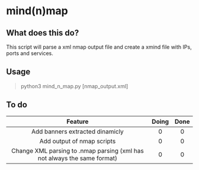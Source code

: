 # mind(n)map


## What does this do?
This script will parse a xml nmap output file and create a xmind file with IPs, ports and services.

## Usage
> python3 mind_n_map.py [nmap_output.xml]

## To do

| Feature | Doing | Done |
|:-------:|:-----:|:----:|
| Add banners extracted dinamicly | 0 | 0 |
| Add output of nmap scripts | 0 | 0 |
| Change XML parsing to .nmap parsing (xml has not always the same format) | 0 | 0 |
